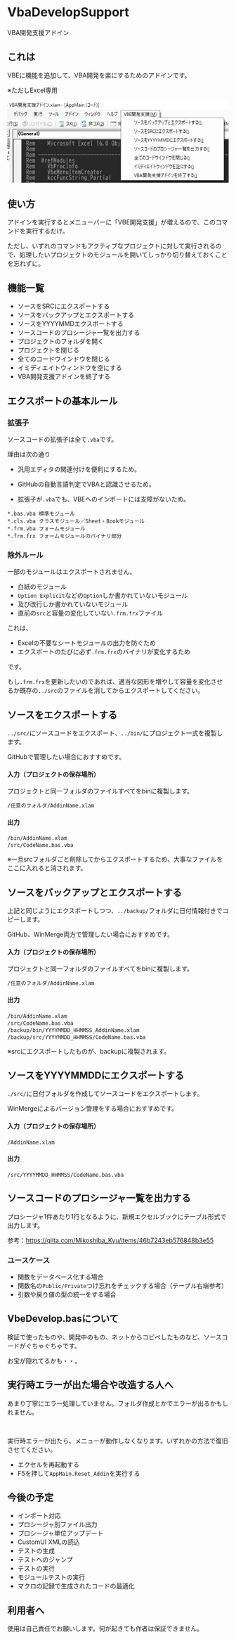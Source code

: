 # VbaDevelopSupport
 VBA開発支援アドイン



## これは

VBEに機能を追加して、VBA開発を楽にするためのアドインです。

※ただしExcel専用

![](https://github.com/KotorinChunChun/VbaDevelopSupport/blob/master/docs/preview.png?raw=true)



## 使い方

アドインを実行するとメニューバーに「VBE開発支援」が増えるので、このコマンドを実行するだけ。

ただし、いずれのコマンドもアクティブなプロジェクトに対して実行されるので、処理したいプロジェクトのモジュールを開いてしっかり切り替えておくことを忘れずに。



## 機能一覧

* ソースをSRCにエクスポートする
* ソースをバックアップとエクスポートする
* ソースをYYYYMMDエクスポートする
* ソースコードのプロシージャ一覧を出力する
* プロジェクトのフォルダを開く
* プロジェクトを閉じる
* 全てのコードウインドウを閉じる
* イミディエイトウィンドウを空にする
* VBA開発支援アドインを終了する



## エクスポートの基本ルール

### 拡張子

ソースコードの拡張子は全て`.vba`です。

理由は次の通り

* 汎用エディタの関連付けを便利にするため。

* GitHubの自動言語判定でVBAと認識させるため。
* 拡張子が`.vba`でも、VBEへのインポートには支障がないため。

```
*.bas.vba 標準モジュール
*.cls.vba クラスモジュール／Sheet・Bookモジュール
*.frm.vba フォームモジュール
*.frm.frx フォームモジュールのバイナリ部分
```



### 除外ルール

一部のモジュールはエクスポートされません。

* 白紙のモジュール
* `Option Explicit`などの`Option`しか書かれていないモジュール
* 及び改行しか書かれていないモジュール
* 直前の`src`と容量の変化していない`.frm.frx`ファイル

これは、

* Excelの不要なシートモジュールの出力を防ぐため
* エクスポートのたびに必ず`.frm.frx`のバイナリが変化するため

です。



もし`.frm.frx`を更新したいのであれば、適当な図形を増やして容量を変化させるか既存の`../src`のファイルを消してからエクスポートしてください。



## ソースをエクスポートする

`../src/`にソースコードをエクスポート、`../bin/`にプロジェクト一式を複製します。

GitHubで管理したい場合におすすめです。

#### 入力（プロジェクトの保存場所）

プロジェクトと同一フォルダのファイルすべてをbinに複製します。

```
/任意のフォルダ/AddinName.xlam
```

#### 出力

```
/bin/AddinName.xlam
/src/CodeName.bas.vba
```

※一旦srcフォルダごと削除してからエクスポートするため、大事なファイルをここに入れると消されます。



## ソースをバックアップとエクスポートする

上記と同じようにエクスポートしつつ、`../backup/`フォルダに日付情報付きでコピーします。

GitHub、WinMerge両方で管理したい場合におすすめです。

#### 入力（プロジェクトの保存場所）

プロジェクトと同一フォルダのファイルすべてをbinに複製します。

```
/任意のフォルダ/AddinName.xlam
```

#### 出力

```
/bin/AddinName.xlam
/src/CodeName.bas.vba
/backup/bin/YYYYMMDD_HHMMSS_AddinName.xlam
/backup/src/YYYYMMDD_HHMMSS/CodeName.bas.vba
```

※srcにエクスポートしたものが、backupに複製されます。



## ソースをYYYYMMDDにエクスポートする

`./src/`に日付フォルダを作成してソースコードをエクスポートします。

WinMergeによるバージョン管理をする場合におすすめです。

#### 入力（プロジェクトの保存場所）

```
/AddinName.xlam
```

#### 出力

```
/src/YYYYMMDD_HHMMSS/CodeName.bas.vba
```



## ソースコードのプロシージャ一覧を出力する

プロシージャ1件あたり1行となるように、新規エクセルブックにテーブル形式で出力します。

参考：https://qiita.com/Mikoshiba_Kyu/items/46b7243eb576848b3e55

### ユースケース

* 関数をデータベース化する場合
* 関数名の`Public/Private`つけ忘れをチェックする場合（テーブル右端参考）
* 引数や戻り値の型の統一をする場合



## VbeDevelop.basについて

検証で使ったものや、開発中のもの、ネットからコピペしたものなど、ソースコードがぐちゃぐちゃです。

お宝が隠れてるかも・・。



## 実行時エラーが出た場合や改造する人へ

あまり丁寧にエラー処理していません。フォルダ作成とかでエラーが出るかもしれません。

<br>

実行時エラーが出たら、メニューが動作しなくなります。いずれかの方法で復旧させてください。

* エクセルを再起動する
* F5を押して`AppMain.Reset_Addin`を実行する



## 今後の予定

* インポート対応
* プロシージャ別ファイル出力
* プロシージャ単位アップデート
* CustomUI XMLの読込
* テストの生成
* テストへのジャンプ
* テストの実行
* モジュールテストの実行
* マクロの記録で生成されたコードの最適化



## 利用者へ

使用は自己責任でお願いします。何が起きても作者は保証できません。


